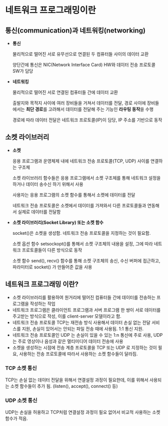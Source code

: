 # 네트워크 프로그래밍이란



## 통신(communication)과 네트워킹(networking)

* **통신**

  물리적으로 떨어진 서로 유무선으로 연결된 두 컴퓨터들 사이의 데이터 교환

  양단간에 통신은 NIC(Network Interface Card) HW와 데이터 전송 프로토콜 SW가 담당

* **네트워킹**

  물리적으로 떨어진 서로 연결된 컴퓨터들 간에 데이터 교환

  출발지와 목적지 사이에 여러 장비들을 거쳐서 데이터를 전달, 경로 사이에 장비들에서는 **최단 경로**를 고려해서 데이터를 전달해 주는 기능인 **라우팅 동작**을 수행

  경로에 따라 데이터 전달은 네트워크 프로토콜(IP)이 담당, IP 주소를 기반으로 동작



## 소켓 라이브러리

* **소켓**

  응용 프로그램과 운영체제 내에 네트워크 전송 프로토콜(TCP, UDP) 사이를 연결하는 구조체

  소켓 라이브러리 함수들은 응용 프로그램에서 소켓 구조체를 통해 네트워크 설정을 하거나 데이터 송수신 하기 위해서 사용

  사용자는 응용 프로그램의 소켓 함수를 통해서 소켓에 데이터를 전달

  네트워크 전송 프로토콜은 소켓에서 데이터를 가져와서 다른 프로토콜들과 연동해서 실제로 데이터를 전달함

* **소켓 라이브러리(Socket Library) 또는 소켓 함수**

  socket()은 소켓을 생성함. 네트워크 전송 프로토콜을 지정하는 것이 필요함.

  소켓 옵션 함수 setsockopt()를 통해서 소켓 구조체의 내용을 설정, 그에 따라 네트워크 프로토콜들이 다른 방식으로 동작

  소켓 함수 send(), recv() 함수를 통해 소켓 구조체의 송신, 수신 버퍼에 접근하고, 파라미터로 socket() 가 만들어준 값을 사용



## 네트워크 프로그래밍 이란?

* 소켓 라이브러리를 활용하여 원거리에 떨어진 컴퓨터들 간에 데이터를 전송하는 프로그램을 작성하는 작업
* 네트워크 프로그램은 클라이언트 프로그램과 서버 프로그램 한 쌍이 서로 데이터를 주고받는 방식으로 작성, 이를 client-server 모델이라고 함.
* 네트워크 전송 프로토콜 TCP는 재전송 방식 사용해서 데이터 손실 없는 전달 서비스를 지원, 손실이 있어서는 안되는 파일 전송 때에 사용됨. 1:1 통신 지원.
* 네트워크 전송 프로토콜인 UDP 는 손실이 있을 수 있는 1:n 통신에 주로 사용, UDP 는 주로 영상이나 음성과 같은 멀티미디어 데이터 전송에 사용
* 소켓을 생성하는 시점에 전송 계층 프로토콜을 TCP 또는 UDP 로 지정하는 것이 필요, 사용하는 전송 프로토콜에 따라서 사용하는 소켓 함수들이 달라짐.



### TCP 소켓 통신

TCP는 손실 없는 데이터 전달을 위해서 연결설정 과정이 필요한데, 이를 위해서 사용되는 소켓 함수들이 추가 됨. (listen(), accept(), connect() 등)

### UDP 소켓 통신

UDP는 손실을 허용하고 TCP처럼 연결설정 과정이 필요 없어서 비교적 사용하는 소켓 함수가 적음.